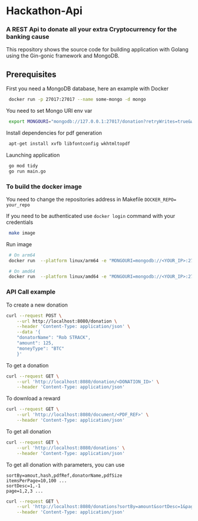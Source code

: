 # Hackathon-Api

### A REST Api to donate all your extra Cryptocurrency for the banking cause

This repository shows the source code for building application with Golang using the Gin-gonic framework and MongoDB.

## Prerequisites

First you need a MongoDB database, here an example with Docker

```bash
 docker run -p 27017:27017 --name some-mongo -d mongo
```

You need to set Mongo URI env var 

```bash
 export MONGOURI="mongodb://127.0.0.1:27017/donation?retryWrites=true&w=majority"
```

Install dependencies for pdf generation

```bash
 apt-get install xvfb libfontconfig wkhtmltopdf
```

Launching application

```bash
 go mod tidy
 go run main.go
```

### To build the docker image

You need to change the repositories address in Makefile ``` DOCKER_REPO= your_repo ``` 

If you need to be authenticated use ``` docker login ``` command with your credentials

```bash
 make image
```

Run image

```bash
 # On arm64
 docker run  --platform linux/arm64 -e "MONGOURI=mongodb://<YOUR_IP>:27017/donation?retryWrites=true&w=majority" -p 8080:8080 -d --name hackathon cagip/hackathon-api:dev

 # On amd64
 docker run  --platform linux/amd64 -e "MONGOURI=mongodb://<YOUR_IP>:27017/donation?retryWrites=true&w=majority" -p 8080:8080 -d --name hackathon cagip/hackathon-api:dev

```

### API Call example

To create a new donation

```bash
curl --request POST \
    --url http://localhost:8080/donation \
    --header 'Content-Type: application/json' \
    --data '{
    "donatorName": "Rob STRACK",
    "amount": 125,
    "moneyType": "BTC"
    }'
```

To get a donation

```bash
curl --request GET \
    --url 'http://localhost:8080/donation/<DONATION_ID>' \
    --header 'Content-Type: application/json'
```

To download a reward

```bash
curl --request GET \
    --url 'http://localhost:8080/document/<PDF_REF>' \
    --header 'Content-Type: application/json'
```

To get all donation

```bash
curl --request GET \
    --url 'http://localhost:8080/donations' \
    --header 'Content-Type: application/json'
```

To get all donation with parameters, you can use

```
sortBy=amout,hash,pdfRef,donatorName,pdfSize 
itemsPerPage=10,100 ...
sortDesc=1,-1
page=1,2,3 ...
```

```bash
curl --request GET \
    --url 'http://localhost:8080/donations?sortBy=amount&sortDesc=1&page=1&itemsPerPage=20' \
    --header 'Content-Type: application/json'
```
